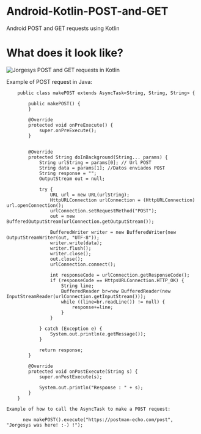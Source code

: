 # Android-Kotlin-POST-and-GET
Android POST and GET requests using Kotlin 


# What does it look like?
![Jorgesys POST and GET requests in Kotlin](https://i.stack.imgur.com/T4yp6.png)


Example of POST request in Java:

```
    public class makePOST extends AsyncTask<String, String, String> {

        public makePOST() {
        }

        @Override
        protected void onPreExecute() {
            super.onPreExecute();
        }


        @Override
        protected String doInBackground(String... params) {
            String urlString = params[0]; // Url POST
            String data = params[1]; //Datos enviados POST
            String response = "";
            OutputStream out = null;

            try {
                URL url = new URL(urlString);
                HttpURLConnection urlConnection = (HttpURLConnection) url.openConnection();
                urlConnection.setRequestMethod("POST");
                out = new BufferedOutputStream(urlConnection.getOutputStream());

                BufferedWriter writer = new BufferedWriter(new OutputStreamWriter(out, "UTF-8"));
                writer.write(data);
                writer.flush();
                writer.close();
                out.close();
                urlConnection.connect();

                int responseCode = urlConnection.getResponseCode();
                if (responseCode == HttpsURLConnection.HTTP_OK) {
                    String line;
                    BufferedReader br=new BufferedReader(new InputStreamReader(urlConnection.getInputStream()));
                    while ((line=br.readLine()) != null) {
                        response+=line;
                    }
                }

            } catch (Exception e) {
                System.out.println(e.getMessage());
            }

            return response;
        }

        @Override
        protected void onPostExecute(String s) {
            super.onPostExecute(s);

            System.out.println("Response : " + s);
        }
    }
```    
    
    Example of how to call the AsyncTask to make a POST request:
    
    
```
      new makePOST().execute("https://postman-echo.com/post", "Jorgesys was here! :-) !");
```      
      
    
    
